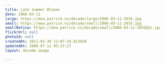 ```yaml
---
title: Late Summer Blooms
date: 2006-03-11
large: https://mea.patrick.nz/decade/large/2006-03-11-2035.jpg
small: https://mea.patrick.nz/decade/small/2006-03-11-2035.jpg
smallRetina: https://mea.patrick.nz/decade/small/2006-03-11-2035@2x.jpg
flickrUrl: null
photoId: null
createdAt: 2011-01-30 11:07:19.813928
updatedAt: 2006-07-11 05:37:27
layout: decade-image

---
```


